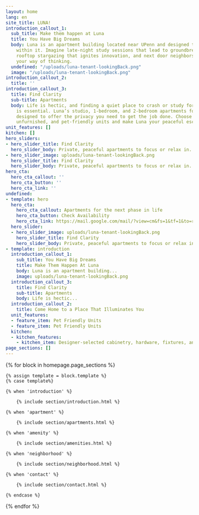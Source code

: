 ```yaml
---
layout: home
lang: en
site_title: LUNA!
introduction_callout_1:
  sub_title: Make them happen at Luna
  title: You Have Big Dreams
  body: Luna is an apartment building located near UPenn and designed to inspire those
    within it. Imagine late-night study sessions that lead to groundbreaking discoveries,
    rooftop stargazing that ignites innovation, and next door neighbors who challenge
    your way of thinking.
  undefined: "/uploads/luna-tenant-lookingBack.png"
  image: "/uploads/luna-tenant-lookingBack.png"
introduction_callout_2:
  title: ''
introduction_callout_3:
  title: Find Clarity
  sub-title: Apartments
  body: Life is hectic, and finding a quiet place to crash or study for a few hours
    is essential. Luna’s studio, 1-bedroom, and 2-bedroom apartments for rent are
    designed to offer the privacy you need to get the job done. Choose from fully-furnished,
    unfurnished, and pet-friendly units and make Luna your peaceful escape.
unit_features: []
kitchen: []
hero_sliders:
- hero_slider_title: Find Clarity
  hero_slider_body: Private, peaceful apartments to focus or relax in.
- hero_slider_image: uploads/luna-tenant-lookingBack.png
  hero_slider_title: Find Clarity
  hero_slider_body: Private, peaceful apartments to focus or relax in.
hero_cta:
  hero_cta_callout: ''
  hero_cta_button: ''
  hero_cta_link: ''
undefined:
- template: hero
  hero_cta:
    hero_cta_callout: Apartments for the next phase in life
    hero_cta_button: Check Availability
    hero_cta_link: https://mail.google.com/mail/?view=cm&fs=1&tf=1&to=rentals@equinoxmc.com&su=Luna%20on%20Pine%20-%20Website%20Leasing%20Inquiry
  hero_slider:
  - hero_slider_image: uploads/luna-tenant-lookingBack.png
    hero_slider_title: Find Clarity
    hero_slider_body: Private, peaceful apartments to focus or relax in.
- template: introduction
  introduction_callout_1:
    sub_title: You Have Big Dreams
    title: Make Them Happen At Luna
    body: Luna is an apartment building...
    image: uploads/luna-tenant-lookingBack.png
  introduction_callout_3:
    title: Find Clarity
    sub-title: Apartments
    body: Life is hectic...
  introduction_callout_2:
    title: Come Home to a Place That Illuminates You
  unit_features:
  - feature_item: Pet Friendly Units
  - feature_item: Pet Friendly Units
  kitchen:
  - kitchen_features:
    - kitchen_item: Designer-selected cabinetry, hardware, fixtures, and finishes
page_sections: []
---
```


{% for block in homepage.page_sections %}

    {% assign template = block.template %}
    {% case template%}
    
    {% when 'introduction' %}

        {% include section/introduction.html %}

    {% when 'apartment' %}

        {% include section/apartments.html %}

    {% when 'amenity' %}

        {% include section/amenities.html %}

    {% when 'neighborhood' %}

        {% include section/neighborhood.html %}

    {% when 'contact' %}

        {% include section/contact.html %}

    {% endcase %}
{% endfor %}